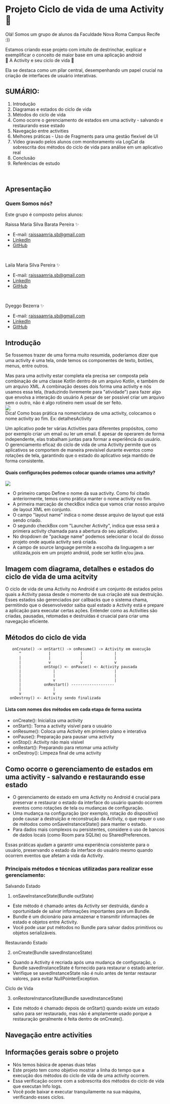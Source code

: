 # Projeto Ciclo de vida de uma Activity 🤳
Olá!
Somos um grupo de alunos da Faculdade Nova Roma Campus Recife :))

Estamos criando esse projeto com intuito de destrinchar, explicar e exemplificar o conceito de maior
base em uma aplicação android 
<br/>
🌟 A Activity e seu ciclo de vida 🌟

Ela se destaca como um pilar central, desempenhando um papel crucial na criação de interfaces de 
usuário interativas. <br/>

## SUMÁRIO:

1. Introdução 
2. Diagramas e estados do ciclo de vida 
3. Métodos do ciclo de vida 
4. Como ocorre o gerenciamento de estados em uma activity - salvando e restaurando esse estado
5. Navegação entre activities 
6. Melhores práticas - Uso de Fragments para uma gestão flexível de UI
7. Vídeo gravado pelos alunos com monitoramento via LogCat da sobrescrita dos métodos do ciclo de vida para análise em um aplicativo real
8. Conclusão
9. Referências de estudo

<br>

## Apresentação

### Quem Somos nós?

Este grupo é composto pelos alunos:

Raissa Maria Silva Barata Pereira ✨
- E-mail: raissaamria.sb@gmail.com
- [LinkedIn](https://www.linkedin.com/in/raissa-barata-pereira)
- [GitHub](https://github.com/RaissaMariaB)
<br>

Laila Maria Silva Pereira ✨
- E-mail: raissaamria.sb@gmail.com
- [LinkedIn](https://www.linkedin.com/in/raissa-barata-pereira)
- [GitHub](https://github.com/RaissaMariaB)
<br>

Dyeggo Bezerra ✨
- E-mail: raissaamria.sb@gmail.com
- [LinkedIn](https://www.linkedin.com/in/raissa-barata-pereira)
- [GitHub](https://github.com/RaissaMariaB)
  <br>


## Introdução

Se fossemos trazer de uma forma muito resumida, poderíamos dizer que uma activity é uma tela,
onde temos os componentes de texto, botões, menus, entre outros.

Mas para uma activity estar completa ela precisa ser composta pela combinação de uma classe Kotlin dentro de um arquivo Kotlin,
e também de um arquivo XML.
A combinação desses dois forma uma activity e nós usamos essa tela, (traduzindo livremente para "atividade") para fazer algo
que envolva a interação do usuário
A pesar de ser possível criar um arquivo sem o outro, não é algo rotineiro nem usual de ser feito.
<br/>
<img src='./assets/activity1.png '>
<br/>
Dica! Como boas prática na nomenclatura de uma activity, colocamos o nome activity ao fim. 
Ex: detalhesActivity

Um aplicativo pode ter várias Activities para diferentes propósitos, como por exemplo criar um email ou ler um email.
E apesar de operarem de forma independente, elas trabalham juntas para formar a experiência do usuário.
O gerenciamento eficaz do ciclo de vida de uma Activity permite que os aplicativos se comportem de
maneira previsível durante eventos como rotações de tela, garantindo que o
estado do aplicativo seja mantido de forma consistente.

#### Quais configurações podemos colocar quando criamos uma activity?

<img src='./assets/configurations.png '>

- O primeiro campo Define o nome da sua activity. Como foi citado anteriormente, temos como
prática manter o nome activity no fim.
- A primeira marcação de checkBox indica que vamos criar nosso arquivo de layout XML em conjunto.
- O campo "layout name" indica o nome desse arquivo de layout que está sendo criado.
- O segundo checkBox com "Launcher Activity", indica que essa será a primiera activity 
chamada para a abertura do seu aplicativo.
- No dropdown de "package name" podemos selecionar o local do dosso projeto onde aquela activity será criada.
- A campo de source language permite a escolha da linguagem a ser utilizada,pois em um projeto android, pode ser kotlin e/ou java.


## Imagem com diagrama, detalhes e estados do ciclo de vida de uma acitvity

O ciclo de vida de uma Activity no Android é um conjunto de estados pelos quais a Activity passa 
desde o momento de sua criação até sua destruição. Esses estados são gerenciados por callbacks que 
o sistema chama, permitindo que o desenvolvedor saiba qual estado a Activity está e prepare a 
aplicação para executar certas ações. Entender como as Activities são criadas, pausadas, 
retomadas e destruídas é cruacial para criar uma navegação eficiente.




## Métodos do ciclo de vida

  ```
     onCreate() -> onStart() -> onResume() -> Activity em execução
        ^            |             |              |
        |            |             |              |
        |            v             v              v
        |          onStop() <- onPause() <- Activity pausada
        |              |                          |
        |              |                          |
        |              v                          |
        |          onRestart() -------------------
        |              |
        v              v
    onDestroy() <- Activity sendo finalizada

   ```

####  Lista com nomes dos métodos em cada etapa de forma sucinta

- onCreate(): Inicializa uma activity
- onStart(): Torna a activity visível para o usuário 
- onResume(): Coloca uma Activity em primiero plano e interativa
- onPause(): Preparação para pausar uma activity
- onStop(): Activity não mais visível
- onRestart(): Preparando para retomar uma activity
- onDestroy(): Limpeza final de uma activity


## Como ocorre o gerenciamento de estados em uma activity - salvando e restaurando esse estado

- O gerenciamento de estado em uma Activity no Android é crucial para preservar e restaurar o estado da interface do usuário quando ocorrem eventos como rotações de tela ou mudanças de configuração.
- Uma mudança na configuração (por exemplo, rotação do dispositivo) pode causar a destruição e reconstrução da Activity, o que requer o uso de métodos como onSaveInstanceState() para manter o estado.
- Para dados mais complexos ou persistentes, considere o uso de bancos de dados locais (como Room para SQLite) ou SharedPreferences.

Essas práticas ajudam a garantir uma experiência consistente para o usuário, preservando o estado da interface do usuário mesmo quando ocorrem eventos que afetam a vida da Activity.

### Principais métodos e técnicas utilizadas para realizar esse gerenciamento:

Salvando Estado

1. onSaveInstanceState(Bundle outState)

- Este método é chamado antes da Activity ser destruída, dando a oportunidade de salvar informações importantes para um Bundle.
- Bundle é um dicionário para armazenar e transmitir informações de estado e objetos entre Activity.
- Você pode usar put métodos no Bundle para salvar dados primitivos ou objetos serializáveis.

Restaurando Estado

2. onCreate(Bundle savedInstanceState)

- Quando a Activity é recriada após uma mudança de configuração, o Bundle savedInstanceState é fornecido para restaurar o estado anterior.
- Verifique se savedInstanceState não é nulo antes de tentar restaurar valores, para evitar NullPointerException.

Ciclo de Vida

3. onRestoreInstanceState(Bundle savedInstanceState)

- Este método é chamado depois de onStart() quando existe um estado salvo para ser restaurado, mas não é amplamente usado porque a restauração geralmente é feita dentro de onCreate().


## Navegação entre activities



## Informações gerais sobre o projeto

- Nós temos básica de apenas duas telas 
- Este projeto tem como objetivo mostrar a linha do tempo que a execução dos métodos do ciclo de 
vida de uma activity ocorrem.
- Essa verificação ocorre com a sobrescrita dos métodos do ciclo de vida que executan Info logs.
- Você pode baixar e executar tranquilamente na sua máquina, verificando esses ciclos.

